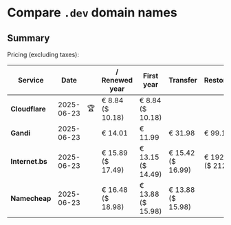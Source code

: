 # Compare `.dev` domain names

## Summary

Pricing (excluding taxes):

| Service | Date |  | / Renewed year | First year | Transfer | Restoration |
|--|--|--|--|--|--|--|
| **Cloudflare** | 2025-06-23 | 🏆 | € 8.84<br>($ 10.18) | € 8.84<br>($ 10.18) |  |  |
| **Gandi** | 2025-06-23 |  | € 14.01 | € 11.99 | € 31.98 | € 99.10 |
| **Internet.bs** | 2025-06-23 |  | € 15.89<br>($ 17.49) | € 13.15<br>($ 14.49) | € 15.42<br>($ 16.99) | € 192.89<br>($ 212.49) |
| **Namecheap** | 2025-06-23 |  | € 16.48<br>($ 18.98) | € 13.88<br>($ 15.98) | € 13.88<br>($ 15.98) |  |
